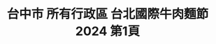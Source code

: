 ---
title: "台中市 所有行政區 台北國際牛肉麵節 2024 第1頁"
description: "台中市 所有行政區 台北國際牛肉麵節 2024 獲獎餐廳 第1頁"
keywords:
  - 美食競賽
  - 台灣美食
  - 美食精選
datePublished: "2025-06-30"
dateModified: "2025-07-04"
city: "台中市"
district: "所有行政區"
award: "台北國際牛肉麵節"
year: "2024"
page: 1
count: 3

restaurants:
  - name: "老龐家傳牛肉麵西屯店"
    city: "台中市"
    district: "西屯區"
    address: "407台中市西屯區甘肅路一段199號"
    phone: "0423168838"
    geo: "24.16857398709539, 120.6567474182163"
    link: "台中市/西屯區/老龐家傳牛肉麵西屯店"
    google_map: "https://maps.app.goo.gl/KTcjuJFhLsuEn4rE7"
    footinder: ""
    award:
    - name: "台北國際牛肉麵節"
      year: "2024"
  - name: "岩漿漢方麻辣火鍋-台中公益店"
    city: "台中市"
    district: "南屯區"
    address: "408台中市南屯區公益路二段889號"
    phone: "0423830868"
    geo: "24.151187384229807, 120.62802264372952"
    link: "台中市/南屯區/岩漿漢方麻辣火鍋-台中公益店"
    google_map: "https://maps.app.goo.gl/twT1taJ2Mf3CfGMdA"
    footinder: "https://footinder.com.tw/%E5%8F%B0%E4%B8%AD%E5%B8%82%E5%8D%97%E5%B1%AF%E5%8D%80/101944/"
    award:
    - name: "台北國際牛肉麵節"
      year: "2024"
  - name: "淳心製麵"
    city: "台中市"
    district: "大里區"
    address: "412台中市大里區科技路1-56號"
    phone: "0424918327"
    geo: "24.084892701340177, 120.69605130496906"
    link: "台中市/大里區/淳心製麵"
    google_map: "https://maps.app.goo.gl/AekQkNCtP56zRTBEA"
    footinder: "https://footinder.com.tw/%E5%8F%B0%E4%B8%AD%E5%B8%82%E5%A4%A7%E9%87%8C%E5%8D%80/136355/"
    award:
    - name: "台北國際牛肉麵節"
      year: "2024"
---
